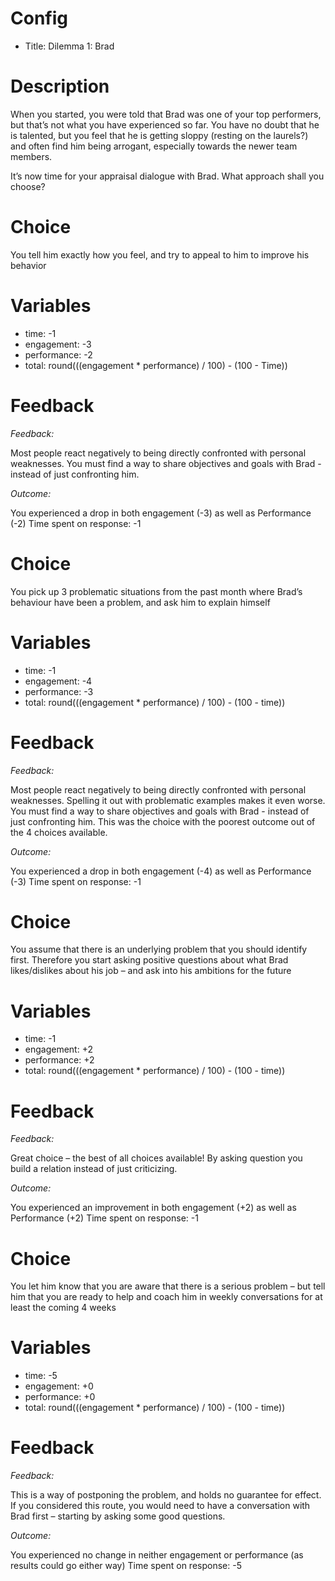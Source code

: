 # Config
 - Title: Dilemma 1: Brad

# Description
When you started, you were told that Brad was one of your top performers, but that’s not what you have experienced so far.
You have no doubt that he is talented, but you feel that he is getting sloppy (resting on the laurels?)
and often find him being arrogant, especially towards the newer team members.

It’s now time for your appraisal dialogue with Brad. What approach shall you choose?

# Choice
You tell him exactly how you feel, and try to appeal to him to improve his behavior

# Variables
 - time: -1
 - engagement: -3
 - performance: -2
 - total: round(((engagement * performance) / 100) - (100 - Time))

# Feedback
*Feedback:*

Most people react negatively to being directly confronted with personal weaknesses.
You must find a way to share objectives and goals with Brad - instead of just confronting him.

*Outcome:*

You experienced a drop in both engagement (-3) as well as  Performance (-2)
Time spent on response: -1

# Choice
You pick up 3 problematic situations from the past month where Brad’s behaviour have been a problem, and ask him to explain himself

# Variables
 - time: -1
 - engagement: -4
 - performance: -3
 - total: round(((engagement * performance) / 100) - (100 - time))

# Feedback
*Feedback:*

Most people react negatively to being directly confronted with personal weaknesses. Spelling it out with problematic examples makes it even worse.
You must find a way to share objectives and goals with Brad - instead of just confronting him.
This was the choice with the poorest outcome out of the 4 choices available.

*Outcome:*

You experienced a drop in both engagement (-4) as well as  Performance (-3)
Time spent on response: -1

# Choice
You assume that there is an underlying problem that you should identify first. Therefore you start asking positive questions about what Brad likes/dislikes about his job – and ask into his ambitions for the future

# Variables
 - time: -1
 - engagement: +2
 - performance: +2
 - total: round(((engagement * performance) / 100) - (100 - time))

# Feedback
*Feedback:*

Great choice – the best of all choices available!
By asking question you build a relation instead of just criticizing.

*Outcome:*

You experienced an improvement in both engagement (+2) as well as  Performance (+2)
Time spent on response: -1

# Choice
You let him know that you are aware that there is a serious problem – but tell him that you are ready to help and coach him in weekly conversations for at least the coming 4 weeks

# Variables
 - time: -5
 - engagement: +0
 - performance: +0
 - total: round(((engagement * performance) / 100) - (100 - time))

# Feedback
*Feedback:*

This is a way of postponing the problem, and holds no guarantee for effect.
If you considered this route, you would need to have a conversation with Brad first – starting by asking some good questions.

*Outcome:*

You experienced no change in neither engagement or performance (as results could go either way)
Time spent on response: -5
